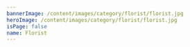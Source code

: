 ```yaml
---
bannerImage: /content/images/category/florist/florist.jpg
heroImage: /content/images/category/florist/florist.jpg
isPage: false
name: Florist
---
```

